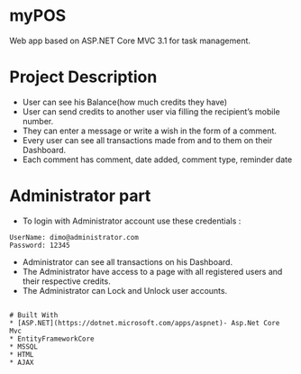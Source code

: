 # myPOS

Web app based on ASP.NET Core MVC 3.1 for task management.

# Project Description


* User can see his Balance(how much credits they have)
* User can  send credits to another user via filling the recipient’s mobile number.
* They can enter a message or write a wish in the form of a comment.
* Every user can see all transactions made from and to them on their Dashboard. 
* Each comment has comment, date added, comment type, reminder date

# Administrator part

* To login with Administrator account use these credentials : 
```
UserName: dimo@administrator.com
Password: 12345
```
* Administrator can see all transactions on his Dashboard. 
* The Administrator have access to a page with all registered users and their respective credits.
* The Administrator can Lock and Unlock user accounts.
```

# Built With
* [ASP.NET](https://dotnet.microsoft.com/apps/aspnet)- Asp.Net Core Mvc
* EntityFrameworkCore
* MSSQL
* HTML
* AJAX
